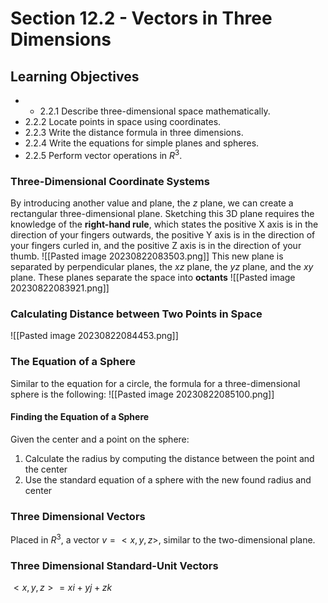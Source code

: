 # Section 12.2 - Vectors in Three Dimensions
## Learning Objectives
- - 2.2.1 Describe three-dimensional space mathematically.
- 2.2.2 Locate points in space using coordinates.
- 2.2.3 Write the distance formula in three dimensions.
- 2.2.4 Write the equations for simple planes and spheres.
- 2.2.5 Perform vector operations in $R^{3}$.
### Three-Dimensional Coordinate Systems
By introducing another value and plane, the $z$ plane, we can create a rectangular three-dimensional plane. Sketching this 3D plane requires the knowledge of the **right-hand rule**, which states the positive X axis is in the direction of your fingers outwards, the positive Y axis is in the direction of your fingers curled in, and the positive Z axis is in the direction of your thumb.
![[Pasted image 20230822083503.png]]
This new plane is separated by perpendicular planes, the $xz$ plane, the $yz$ plane, and the $xy$ plane. These planes separate the space into **octants**
![[Pasted image 20230822083921.png]]
### Calculating Distance between Two Points in Space
![[Pasted image 20230822084453.png]]
### The Equation of a Sphere
Similar to the equation for a circle, the formula for a three-dimensional sphere is the following:
![[Pasted image 20230822085100.png]]
#### Finding the Equation of a Sphere
Given the center and a point on the sphere:
1. Calculate the radius by computing the distance between the point and the center
2. Use the standard equation of a sphere with the new found radius and center
### Three Dimensional Vectors
Placed in $R^{3}$, a vector $v = <x, y, z>$, similar to the two-dimensional plane.
### Three Dimensional Standard-Unit Vectors
$<x, y, z> = xi + yj + zk$
